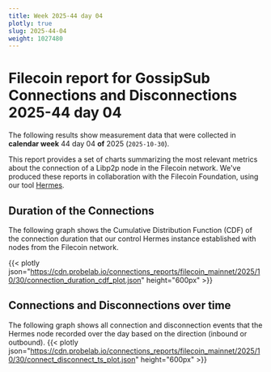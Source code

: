 ```yaml
---
title: Week 2025-44 day 04
plotly: true
slug: 2025-44-04
weight: 1027480
---
```


# Filecoin report for GossipSub Connections and Disconnections 2025-44 day 04

The following results show measurement data that were collected in **calendar week** 44  day 04 **of** 
2025 (`2025-10-30`).

This report provides a set of charts summarizing the most relevant metrics about the connection of a Libp2p node in the Filecoin network.
We've produced these reports in collaboration with the Filecoin Foundation, using our tool [Hermes](/tools/hermes/).

## Duration of the Connections
The following graph shows the Cumulative Distribution Function (CDF) of the connection duration that our control Hermes instance established with nodes from the Filecoin network.

{{< plotly json="https://cdn.probelab.io/connections_reports/filecoin_mainnet/2025/10/30/connection_duration_cdf_plot.json" height="600px" >}}

## Connections and Disconnections over time
The following graph shows all connection and disconnection events that the Hermes node recorded over the day based on the direction (inbound or outbound).
{{< plotly json="https://cdn.probelab.io/connections_reports/filecoin_mainnet/2025/10/30/connect_disconnect_ts_plot.json" height="600px" >}}